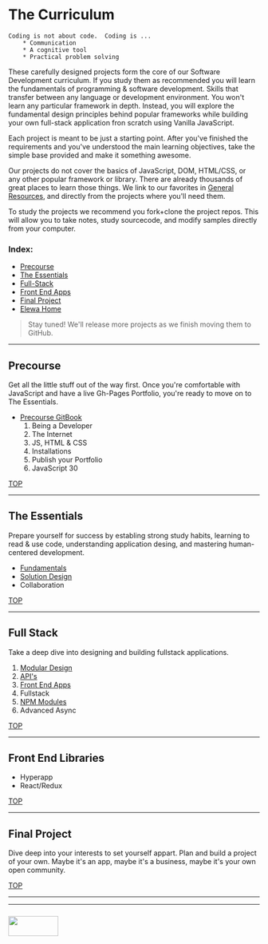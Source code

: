 
# The Curriculum

```
Coding is not about code.  Coding is ...
    * Communication
    * A cognitive tool
    * Practical problem solving
```


These carefully designed projects form the core of our Software Development curriculum.  If you study them as recommended you will learn the fundamentals of programming & software development.  Skills that transfer between any language or development environment.  You won't learn any particular framework in depth. Instead, you will explore the fundamental design principles behind popular frameworks while building your own full-stack application fron scratch using Vanilla JavaScript.

Each project is meant to be just a starting point.  After you've finished the requirements and you've understood the main learning objectives, take the simple base provided and make it something awesome.

Our projects do not cover the basics of JavaScript, DOM, HTML/CSS, or any other popular framework or library.  There are already thousands of great places to learn those things.  We link to our favorites in [General Resources](https://github.com/elewa-academy/General-Resources/wiki), and directly from the projects where you'll need them.

To study the projects we recommend you fork+clone the project repos.  This will allow you to take notes, study sourcecode, and modify samples directly from your computer.


### Index:
* [Precourse](#pre-requisites)
* [The Essentials](#the-essentials)
* [Full-Stack](#full-stack)
* [Front End Apps](#front-end-apps)
* [Final Project](#final-project)
* [Elewa Home](./README.md)

> Stay tuned!  We'll release more projects as we finish moving them to GitHub.

___

## Precourse

Get all the little stuff out of the way first. Once you're comfortable with JavaScript and have a live Gh-Pages Portfolio, you're ready to move on to The Essentials.

* [Precourse GitBook](https://elewa-academy.github.io/Precourse/)
  1. Being a Developer
  2. The Internet
  3. JS, HTML & CSS
  4. Installations
  5. Publish your Portfolio
  6. JavaScript 30

[TOP](#the-curriculum)

___

## The Essentials

Prepare yourself for success by establing strong study habits, learning to read & use code, understanding application desing, and mastering human-centered development.

* [Fundamentals](https://elewa-academy.github.io/Fundamentals/)
* [Solution Design](https://elewa-academy.github.io/Solution-Design/)
* Collaboration

[TOP](#the-curriculum)

___

## Full Stack

Take a deep dive into designing and building fullstack applications.

1. [Modular Design](https://elewa-academy.github.io/Modular-Design)
2. [API's](https://elewa-academy.github.io/APIs)
3. [Front End Apps](https://elewa-academy.github.io/Front-End-Apps)
4. Fullstack
5. [NPM Modules](https://elewa-academy.github.io/NPM-Modules)
6. Advanced Async

[TOP](#the-curriculum)

___

## Front End Libraries

* Hyperapp
* React/Redux

[TOP](#the-curriculum)

___


## Final Project

Dive deep into your interests to set yourself appart.  Plan and build a project of your own. Maybe it's an app, maybe it's a business, maybe it's your own open community.  


[TOP](#the-curriculum)


___
___
### <a href="http://elewa.education/blog" target="_blank"><img src="https://user-images.githubusercontent.com/18554853/34921062-506450ae-f97d-11e7-875f-6feeb26ad72d.png" width="100" height="40"/></a>